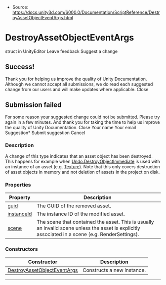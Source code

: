 * Source: https://docs.unity3d.com/6000.0/Documentation/ScriptReference/DestroyAssetObjectEventArgs.html

# DestroyAssetObjectEventArgs
struct in UnityEditor
Leave feedback
Suggest a change
## Success!
Thank you for helping us improve the quality of Unity Documentation. Although we cannot accept all submissions, we do read each suggested change from our users and will make updates where applicable.
Close
## Submission failed
For some reason your suggested change could not be submitted. Please <a>try again</a> in a few minutes. And thank you for taking the time to help us improve the quality of Unity Documentation.
Close
Your name Your email Suggestion* Submit suggestion
Cancel
### Description
A change of this type indicates that an asset object has been destroyed. This happens for example when [Undo.DestroyObjectImmediate](https://docs.unity3d.com/6000.0/Documentation/ScriptReference/Undo.DestroyObjectImmediate.html) is used with an instance of an asset (e.g. [Texture](https://docs.unity3d.com/6000.0/Documentation/ScriptReference/Texture.html)). Note that this only covers destruction of asset objects in memory and not deletion of assets in the project on disk.
### Properties
Property | Description  
---|---  
[guid](https://docs.unity3d.com/6000.0/Documentation/ScriptReference/DestroyAssetObjectEventArgs-guid.html) | The GUID of the removed asset.  
[instanceId](https://docs.unity3d.com/6000.0/Documentation/ScriptReference/DestroyAssetObjectEventArgs-instanceId.html) | The instance ID of the modified asset.  
[scene](https://docs.unity3d.com/6000.0/Documentation/ScriptReference/DestroyAssetObjectEventArgs-scene.html) | The scene that contained the asset. This is usually an invalid scene unless the asset is explicitly associated in a scene (e.g. RenderSettings).  
### Constructors
Constructor | Description  
---|---  
[DestroyAssetObjectEventArgs](https://docs.unity3d.com/6000.0/Documentation/ScriptReference/DestroyAssetObjectEventArgs-ctor.html) | Constructs a new instance.  
* * *
